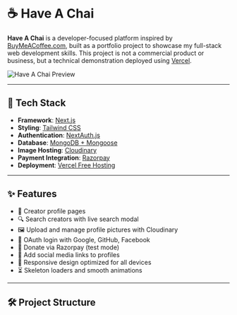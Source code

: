 # ☕ Have A Chai

**Have A Chai** is a developer-focused platform inspired by [BuyMeACoffee.com](https://www.buymeacoffee.com/), built as a portfolio project to showcase my full-stack web development skills. This project is not a commercial product or business, but a technical demonstration deployed using [Vercel](https://vercel.com/).

![Have A Chai Preview](https://res.cloudinary.com/dnhnp8gtw/image/upload/v1745220344/wxdkrlvrrltzapcwmzsj.png)

---

## 🚀 Tech Stack

- **Framework**: [Next.js](https://nextjs.org/)
- **Styling**: [Tailwind CSS](https://tailwindcss.com/)
- **Authentication**: [NextAuth.js](https://next-auth.js.org/)
- **Database**: [MongoDB + Mongoose](https://mongoosejs.com/)
- **Image Hosting**: [Cloudinary](https://cloudinary.com/)
- **Payment Integration**: [Razorpay](https://razorpay.com/)
- **Deployment**: [Vercel Free Hosting](https://vercel.com/)

---

## ✨ Features

- 🎨 Creator profile pages
- 🔍 Search creators with live search modal
- 🖼️ Upload and manage profile pictures with Cloudinary
- 🔐 OAuth login with Google, GitHub, Facebook
- 💸 Donate via Razorpay (test mode)
- 📎 Add social media links to profiles
- 📱 Responsive design optimized for all devices
- ⏳ Skeleton loaders and smooth animations

---

## 🛠️ Project Structure

